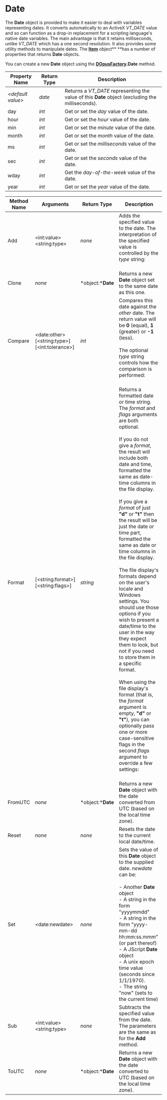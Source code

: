 # Date

The **Date** object is provided to make it easier to deal with variables representing dates. It converts automatically to an ActiveX *VT_DATE* value and so can function as a drop-in replacement for a scripting language's native date variables. The main advantage is that it retains milliseconds, unlike *VT_DATE* which has a one second resolution. It also provides some utility methods to manipulate dates. The **[Item](item.md)** object** **has a number of properties that returns **Date** objects.

You can create a new **Date** object using the **[DOpusFactory](dopusfactory.md).Date** method.

| Property Name | Return Type | Description |
| --- | --- | --- |
| *\<default value\>* | *date* | Returns a *VT_DATE* representing the value of this **Date** object (excluding the milliseconds). |
| day | *int* | Get or set the *day* value of the date. |
| hour | *int* | Get or set the *hour* value of the date. |
| min | *int* | Get or set the *minute* value of the date. |
| month | *int* | Get or set the *month* value of the date. |
| ms | *int* | Get or set the *milliseconds* value of the date. |
| sec | *int* | Get or set the *seconds* value of the date. |
| wday | *int* | Get the *day-of-the-week* value of the date. |
| year | *int* | Get or set the *year* value of the date. |

| Method Name | **Arguments** | Return Type | Description |
| --- | --- | --- | --- |
| Add | \<int:value\>  <br />\<string:type\> | *none* | Adds the specified value to the date. The interpretation of the specified value is controlled by the *type* string:<br /><br />|       |              |<br />|-------|--------------|<br />| **l** | milliseconds |<br />| **s** | seconds      |<br />| **m** | minutes      |<br />| **h** | hours        |<br />| **d** | days         |<br />| **w** | weeks        |<br />| **M** | months       |<br />| **y** | years        | |
| Clone | *none* | *object:***Date** | Returns a new **Date** object set to the same date as this one. |
| Compare | \<date:other\>  <br />\[\<string:type\>\]  <br />\[\<int:tolerance\>\] | *int* | Compares this date against the *other* date. The return value will be **0** (equal), **1** (greater) or **-1** (less).<br /><br />The optional *type* string controls how the comparison is performed:<br /><br />|        |                                                                                                                |<br />|--------|----------------------------------------------------------------------------------------------------------------|<br />| **s**  | ignore seconds. If specified, the optional *tolerance* argument specifies the comparison tolerance in seconds. |<br />| **sD** | ignore seconds, and compensate automatically for daylight savings.                                             |<br />| **t**  | compare times only                                                                                             |<br />| **d**  | compare dates only                                                                                             | |
| Format | \[\<string:format\>\]  <br />\[\<string:flags\>\] | *string* | Returns a formatted date or time string. The *format* and *flags* arguments are both optional.<br /><br />If you do not give a *format*, the result will include both date and time, formatted the same as date-time columns in the file display.<br /><br />If you give a *format* of just **"d"** or **"t"** then the result will be just the date or time part, formatted the same as date or time columns in the file display.<br /><br />The file display's formats depend on the user's locale and Windows settings. You should use those options if you wish to present a date/time to the user in the way they expect them to look, but not if you need to store them in a specific format.<br /><br />When using the file display's format (that is, the *format* argument is empty, **"d"** or **"t"**), you can optionally pass one or more case-sensitive flags in the second *flags* argument to override a few settings:<br /><br />|       |                                                                                                                    |<br />|-------|--------------------------------------------------------------------------------------------------------------------|<br />| **N** | Force day names on in dates within the last week. "Today", "Monday", etc.                                          |<br />| **n** | Force day names off.                                                                                               |<br />| **S** | Force seconds on in times.                                                                                         |<br />| **s** | Force seconds off.                                                                                                 |<br />| **M** | Force milliseconds on in times. (Milliseconds will be zero if the stored time does not have millisecond accuracy.) |<br />| **m** | Force milliseconds off.                                                                                            |<br />| **P** | Force time hours to be padded to two digits.                                                                       |<br />| **p** | Do not force time hours to be padded.                                                                              |<br /><br />For example, to get just the date, using the user's locale, but with day names forced off:<br /><br />    myDate.Format("d","n")<br /><br />To get the date and time, using the user's locale, but with day names forced on and seconds forced off:<br /><br />    myDate.Format("","Ns")<br /><br />The *format* can also use the syntax shown in [Codes for date and time](../../command_reference/external_control_codes/codes_for_date_and_time.md), allowing for arbitrary formats. For example,<br /><br />    myDate.Format("D#yyyy-MM-dd T#HH:mm:ss")<br /><br />This would return a string like **2023-07-28 15:45:26**.<br /><br />When explicitly specifying a format, the *flags* argument should not be used and will be ignored. |
| FromUTC | *none* | *object:***Date** | Returns a new **Date** object with the date converted from UTC (based on the local time zone). |
| Reset | *none* | *none* | Resets the date to the current local date/time. |
| Set | \<date:newdate\> | *none* | Sets the value of this **Date** object to the supplied date. *newdate* can be:<br /><br />- Another **Date** object<br />- A string in the form "yyyymmdd"<br />- A string in the form "yyyy-mm-dd hh:mm:ss.mmm" (or part thereof)<br />- A JScript **Date** object<br />- A unix epoch time value (seconds since 1/1/1970).<br />- The string "now" (sets to the current time) |
| Sub | \<int:value\>  <br />\<string:type\> | *none* | Subtracts the specified value from the date. The parameters are the same as for the **Add** method. |
| ToUTC | *none* | *object:***Date** | Returns a new **Date** object with the date converted to UTC (based on the local time zone). |

